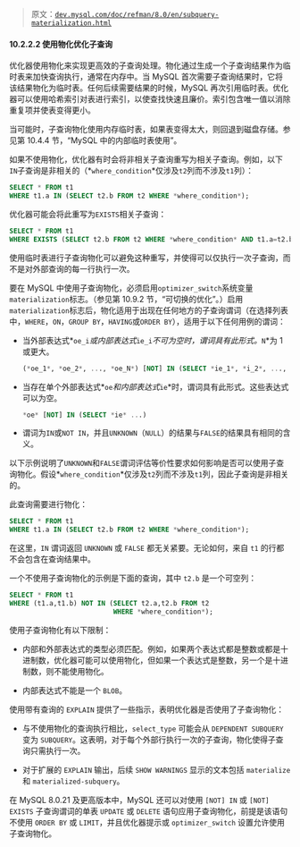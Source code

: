> 原文：[`dev.mysql.com/doc/refman/8.0/en/subquery-materialization.html`](https://dev.mysql.com/doc/refman/8.0/en/subquery-materialization.html)

#### 10.2.2.2 使用物化优化子查询

优化器使用物化来实现更高效的子查询处理。物化通过生成一个子查询结果作为临时表来加快查询执行，通常在内存中。当 MySQL 首次需要子查询结果时，它将该结果物化为临时表。任何后续需要结果的时候，MySQL 再次引用临时表。优化器可以使用哈希索引对表进行索引，以使查找快速且廉价。索引包含唯一值以消除重复项并使表变得更小。

当可能时，子查询物化使用内存临时表，如果表变得太大，则回退到磁盘存储。参见第 10.4.4 节，“MySQL 中的内部临时表使用”。

如果不使用物化，优化器有时会将非相关子查询重写为相关子查询。例如，以下`IN`子查询是非相关的（*`where_condition`*仅涉及`t2`列而不涉及`t1`列）：

```sql
SELECT * FROM t1
WHERE t1.a IN (SELECT t2.b FROM t2 WHERE *where_condition*);
```

优化器可能会将此重写为`EXISTS`相关子查询：

```sql
SELECT * FROM t1
WHERE EXISTS (SELECT t2.b FROM t2 WHERE *where_condition* AND t1.a=t2.b);
```

使用临时表进行子查询物化可以避免这种重写，并使得可以仅执行一次子查询，而不是对外部查询的每一行执行一次。

要在 MySQL 中使用子查询物化，必须启用`optimizer_switch`系统变量`materialization`标志。（参见第 10.9.2 节，“可切换的优化”。）启用`materialization`标志后，物化适用于出现在任何地方的子查询谓词（在选择列表中，`WHERE`，`ON`，`GROUP BY`，`HAVING`或`ORDER BY`），适用于以下任何用例的谓词：

+   当外部表达式*`oe_i`*或内部表达式*`ie_i`*不可为空时，谓词具有此形式。*`N`*为 1 或更大。

    ```sql
    (*oe_1*, *oe_2*, ..., *oe_N*) [NOT] IN (SELECT *ie_1*, *i_2*, ..., *ie_N* ...)
    ```

+   当存在单个外部表达式*`oe`*和内部表达式*`ie`*时，谓词具有此形式。这些表达式可以为空。

    ```sql
    *oe* [NOT] IN (SELECT *ie* ...)
    ```

+   谓词为`IN`或`NOT IN`，并且`UNKNOWN`（`NULL`）的结果与`FALSE`的结果具有相同的含义。

以下示例说明了`UNKNOWN`和`FALSE`谓词评估等价性要求如何影响是否可以使用子查询物化。假设*`where_condition`*仅涉及`t2`列而不涉及`t1`列，因此子查询是非相关的。

此查询需要进行物化：

```sql
SELECT * FROM t1
WHERE t1.a IN (SELECT t2.b FROM t2 WHERE *where_condition*);
```

在这里，`IN` 谓词返回 `UNKNOWN` 或 `FALSE` 都无关紧要。无论如何，来自 `t1` 的行都不会包含在查询结果中。

一个不使用子查询物化的示例是下面的查询，其中 `t2.b` 是一个可空列：

```sql
SELECT * FROM t1
WHERE (t1.a,t1.b) NOT IN (SELECT t2.a,t2.b FROM t2
                          WHERE *where_condition*);
```

使用子查询物化有以下限制：

+   内部和外部表达式的类型必须匹配。例如，如果两个表达式都是整数或都是十进制数，优化器可能可以使用物化，但如果一个表达式是整数，另一个是十进制数，则不能使用物化。

+   内部表达式不能是一个 `BLOB`。

使用带有查询的 `EXPLAIN` 提供了一些指示，表明优化器是否使用了子查询物化：

+   与不使用物化的查询执行相比，`select_type` 可能会从 `DEPENDENT SUBQUERY` 变为 `SUBQUERY`。这表明，对于每个外部行执行一次的子查询，物化使得子查询只需执行一次。

+   对于扩展的 `EXPLAIN` 输出，后续 `SHOW WARNINGS` 显示的文本包括 `materialize` 和 `materialized-subquery`。

在 MySQL 8.0.21 及更高版本中，MySQL 还可以对使用 `[NOT] IN` 或 `[NOT] EXISTS` 子查询谓词的单表 `UPDATE` 或 `DELETE` 语句应用子查询物化，前提是该语句不使用 `ORDER BY` 或 `LIMIT`，并且优化器提示或 `optimizer_switch` 设置允许使用子查询物化。
